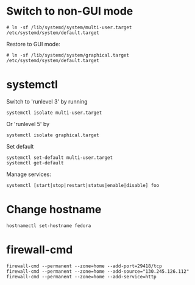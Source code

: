 # Switch to non-GUI mode

    # ln -sf /lib/systemd/system/multi-user.target /etc/systemd/system/default.target

Restore to GUI mode:

    # ln -sf /lib/systemd/system/graphical.target /etc/systemd/system/default.target


# systemctl

Switch to 'runlevel 3' by running

	systemctl isolate multi-user.target 

Or 'runlevel 5' by 

	systemctl isolate graphical.target 

Set default

	systemctl set-default multi-user.target
	systemctl get-default


Manage services:

	systemctl [start|stop|restart|status|enable|disable] foo


# Change hostname

	hostnamectl set-hostname fedora

# firewall-cmd

	firewall-cmd --permanent --zone=home --add-port=29418/tcp
	firewall-cmd --permanent --zone=home --add-source="130.245.126.112"
	firewall-cmd --permanent --zone=home --add-service=http
